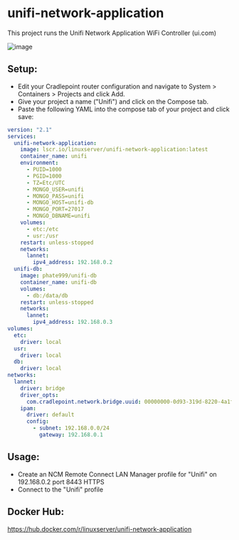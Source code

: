 # unifi-network-application
This project runs the Unifi Network Application WiFi Controller (ui.com)

![image](https://github.com/user-attachments/assets/19007fe2-2552-4ca0-a16a-f1e199fd78fb)

## Setup:
- Edit your Cradlepoint router configuration and navigate to System > Containers > Projects and click Add.  
- Give your project a name ("Unifi") and click on the Compose tab.
- Paste the following YAML into the compose tab of your project and click save:

```yaml
version: "2.1"
services:
  unifi-network-application:
    image: lscr.io/linuxserver/unifi-network-application:latest
    container_name: unifi
    environment:
      - PUID=1000
      - PGID=1000
      - TZ=Etc/UTC
      - MONGO_USER=unifi
      - MONGO_PASS=unifi
      - MONGO_HOST=unifi-db
      - MONGO_PORT=27017
      - MONGO_DBNAME=unifi
    volumes:
      - etc:/etc
      - usr:/usr
    restart: unless-stopped
    networks:
      lannet:
        ipv4_address: 192.168.0.2
  unifi-db:
    image: phate999/unifi-db
    container_name: unifi-db
    volumes:
      - db:/data/db
    restart: unless-stopped
    networks:
      lannet:
        ipv4_address: 192.168.0.3
volumes:
  etc:
    driver: local
  usr:
    driver: local
  db:
    driver: local
networks:
  lannet:
    driver: bridge
    driver_opts:
      com.cradlepoint.network.bridge.uuid: 00000000-0d93-319d-8220-4a1fb0372b51
    ipam:
      driver: default
      config:
        - subnet: 192.168.0.0/24
          gateway: 192.168.0.1
```


## Usage:  
- Create an NCM Remote Connect LAN Manager profile for "Unifi" on 192.168.0.2 port 8443 HTTPS
- Connect to the "Unifi" profile

## Docker Hub:  
https://hub.docker.com/r/linuxserver/unifi-network-application
